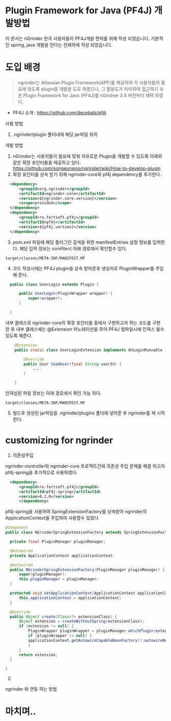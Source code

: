 Plugin Framework for Java (PF4J) 개발방법
=====================================

이 문서는 nGrinder 한국 사용자들의 PF4J개발 편의를 위해 작성 되었습니다. 기본적인 spring, java 개발을 안다는 전재하에 작성 되었습니다.

도입 배경
=======
>ngrinder는 Atlassian Plugin Framework(APF)를 제공하여
각 사용자들의 필요에 맞도록 plugin을 개발을 도모 하였으나,
그 활용도가 미미하여 접근하기 쉬운 Plugin Framework for Java (PF4J)를 nGridner 3.4 버전부터 채택 하였다.

* PF4J 소개 : https://github.com/decebals/pf4j

사용 방법

  1. .ngrinder/plugin 폴더내에 해당 jar파일 위치

개발 방법

  1. nGrinder는 사용자들이 필요에 맞춰 자유로운 Plugin을 개발할 수 있도록 아래와 같은 확장 포인터들을 제공하고 있다.
 https://github.com/songeunwoo/ngrinder/wiki/How-to-develop-plugin
  2. 확장 포인터를 상속 받기 위해 ngrinder-core와 pf4j dependency를 추가한다.

  ```xml
    <dependency>
        <groupId>org.ngrinder</groupId>
        <artifactId>ngrinder-core</artifactId>
        <version>${ngrinder.core.version}</version>
        <scope>provided</scope>
    </dependency>
    <dependency>
        <groupId>ro.fortsoft.pf4j</groupId>
        <artifactId>pf4j</artifactId>
        <version>${pf4j.version}</version>
    </dependency>
  ```

  3. pom.xml 파일에 해당 플러그인 검색을 위한 manifestEntries 설정 정보를 입력한다. 해당 입력 정보는 comfile시 아래 경로에서 확인할수 있다.
  ```
  target/classes/META-INF/MANIFEST.MF
  ```
  4. 코드 작성시에는 PF4J plugin을 상속 받아준후 생성자로 PluginWrapper를 주입해 준다.
  ```java
    public class UserLogin extends Plugin {

        public UserLogin(PluginWrapper wrapper) {
            super(wrapper);
        }

    }
  ```

  내부 클레스로 ngrinder-core의 확장 포인터들 중에서 구현하고자 하는 코드를 구현 한 후 내부 클레스에는 @Extension 어노테이션을 주어 PF4J 컴파일시에 인덱스 될수 있도록 해준다.
  ```java
      @Extension
      public static class UserLoginExtension implements OnLoginRunnable {

          @Override
          public User loadUser(final String userId) {
              ....
          }

      }
  ```
  인덱싱된 파일 정보는 아래 경로에서 확인 가능 하다.
  ```
  target/classes/META-INF/MANIFEST.MF
  ```
  5. 빌드후 생성된 jar파일을 .ngrinder/plugins 폴더에 넣어준 후 ngrinder를 재 시작 한다.


customizing for ngrinder
========================
  1. 의존성주입

  ngrinder-controller와 ngrinder-core 프로젝트간에 의존성 주입 문제를 해결 하고자 pf4j-spring을 추가적으로 사용하였다.
  ```xml
    <dependency>
        <groupId>ro.fortsoft.pf4j</groupId>
        <artifactId>pf4j-spring</artifactId>
        <version>0.2.0</version>
		</dependency>
  ```

  pf4j-spring을 사용하여 SpringExtensionFactory를 상속받아 ngrinder의 ApplicationContext를 주입하여 사용할수 있었다.

  ```java
  @Component
  public class NGrinderSpringExtensionFactory extends SpringExtensionFactory {

    private final PluginManager pluginManager;

    @Autowired
    private ApplicationContext applicationContext;

    @Autowired
    public NGrinderSpringExtensionFactory(PluginManager pluginManager) {
    	super(pluginManager);
    	this.pluginManager = pluginManager;
    }

    protected void setApplicationContext(ApplicationContext applicationContext) {
    	this.applicationContext = applicationContext;
    }

    @Override
    public Object create(Class<?> extensionClass) {
    	Object extension = createWithoutSpring(extensionClass);
    	if (extension != null) {
    		PluginWrapper pluginWrapper = pluginManager.whichPlugin(extensionClass);
    		if (pluginWrapper != null) {
            applicationContext.getAutowireCapableBeanFactory().autowireBean(extension);
    		}
    	}
    	return extension;
    }

  }
  ```

  2.





ngrinder  와 연동 하는 방법


마치며..
====
